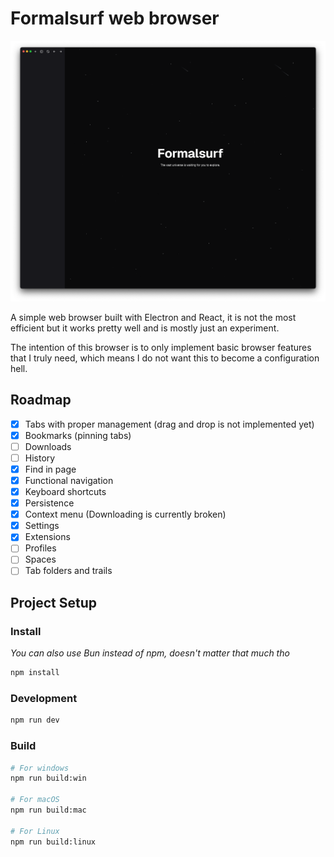 # Formalsurf web browser

![screenshot](https://raw.githubusercontent.com/FormalSnake/Formalsurf/main/assets/screenshot.png)

A simple web browser built with Electron and React, it is not the most efficient but it works pretty well and is mostly just an experiment.

The intention of this browser is to only implement basic browser features that I truly need, which means I do not want this to become a configuration hell.

## Roadmap
- [x] Tabs with proper management (drag and drop is not implemented yet)
- [x] Bookmarks (pinning tabs)
- [ ] Downloads
- [ ] History
- [x] Find in page
- [x] Functional navigation
- [x] Keyboard shortcuts
- [x] Persistence
- [x] Context menu (Downloading is currently broken)
- [x] Settings
- [x] Extensions
- [ ] Profiles
- [ ] Spaces
- [ ] Tab folders and trails

## Project Setup

### Install
_You can also use Bun instead of npm, doesn't matter that much tho_
```bash
npm install
```

### Development

```bash
npm run dev
```

### Build

```bash
# For windows
npm run build:win

# For macOS
npm run build:mac

# For Linux
npm run build:linux
```
